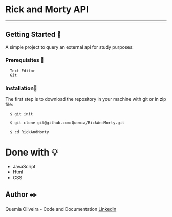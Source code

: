 # Rick and Morty API

--------------------------


## Getting Started :rocket:

A simple project to query an external api for study purposes:


### Prerequisites :page_with_curl:

  ```
    Text Editor
    Git
  ```

### Installation:wrench:

The first step is to download the repository in your machine with git or in zip file:

  ```shell
    $ git init

    $ git clone git@github.com:Quemia/RickAndMorty.git

    $ cd RickAndMorty
```


# Done with :bulb:

  + JavaScript
  + Html 
  + CSS
      
  

## Author :black_nib:

Quemia Oliveira - Code and Documentation [Linkedin](https://www.linkedin.com/in/quemia-caroline-alves-de-oliveira-635042209/)

  
  
